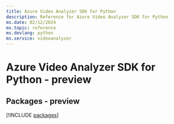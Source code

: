 ```yaml
---
title: Azure Video Analyzer SDK for Python
description: Reference for Azure Video Analyzer SDK for Python
ms.date: 02/12/2024
ms.topic: reference
ms.devlang: python
ms.service: videoanalyzer
---
```

# Azure Video Analyzer SDK for Python - preview
## Packages - preview
[!INCLUDE [packages](video-analyzer-index.md)]